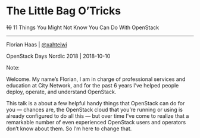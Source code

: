 <!-- .slide: data-background-image="images/citynetwork-logo.svg"  data-background-size="10% 10%" data-background-position="10% 10%" -->
# The Little Bag O’Tricks

~~10~~ 11 Things You Might Not Know You Can Do With OpenStack

* * *

Florian Haas | [@xahteiwi](https://twitter.com/xahteiwi)

OpenStack Days Nordic 2018 | 2018-10-10

Note:

Welcome. My name’s Florian, I am in charge of professional services
and education at City Network, and for the past 6 years I’ve helped
people deploy, operate, and understand OpenStack.

This talk is a about a few helpful handy things that OpenStack can do
for you — chances are, the OpenStack cloud that you’re running or
using is already configured to do all this — but over time I’ve come
to realize that a remarkable number of even experienced OpenStack
users and operators don’t know about them. So I’m here to change
that.
